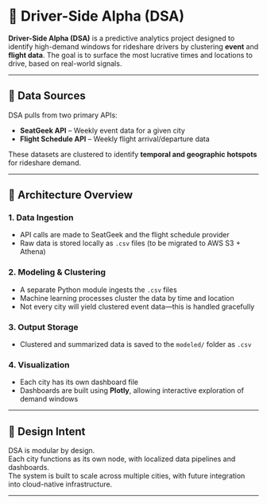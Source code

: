 # 🚗 Driver-Side Alpha (DSA)

**Driver-Side Alpha (DSA)** is a predictive analytics project designed to identify high-demand windows for rideshare drivers by clustering **event** and **flight data**. The goal is to surface the most lucrative times and locations to drive, based on real-world signals.

---

## 📡 Data Sources

DSA pulls from two primary APIs:

- **SeatGeek API** – Weekly event data for a given city  
- **Flight Schedule API** – Weekly flight arrival/departure data

These datasets are clustered to identify **temporal and geographic hotspots** for rideshare demand.

---

## 🧱 Architecture Overview

### 1. Data Ingestion
- API calls are made to SeatGeek and the flight schedule provider
- Raw data is stored locally as `.csv` files (to be migrated to AWS S3 + Athena)

### 2. Modeling & Clustering
- A separate Python module ingests the `.csv` files
- Machine learning processes cluster the data by time and location
- Not every city will yield clustered event data—this is handled gracefully

### 3. Output Storage
- Clustered and summarized data is saved to the `modeled/` folder as `.csv`

### 4. Visualization
- Each city has its own dashboard file
- Dashboards are built using **Plotly**, allowing interactive exploration of demand windows

---

## 🧠 Design Intent

DSA is modular by design.  
Each city functions as its own node, with localized data pipelines and dashboards.  
The system is built to scale across multiple cities, with future integration into cloud-native infrastructure.

---
